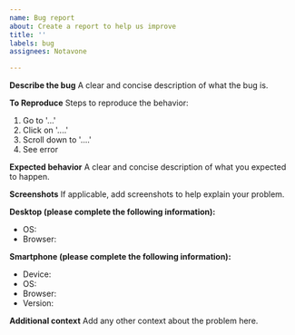 ```yaml
---
name: Bug report
about: Create a report to help us improve
title: ''
labels: bug
assignees: Notavone

---
```


**Describe the bug**
A clear and concise description of what the bug is.

**To Reproduce**
Steps to reproduce the behavior:
1.  Go to '...'
2.  Click on '....'
3.  Scroll down to '....'
4.  See error

**Expected behavior**
A clear and concise description of what you expected to happen.

**Screenshots**
If applicable, add screenshots to help explain your problem.

**Desktop (please complete the following information):**
 -  OS:
 -  Browser:

**Smartphone (please complete the following information):**
 -  Device:
 -  OS:
 -  Browser:
 -  Version:

**Additional context**
Add any other context about the problem here.
